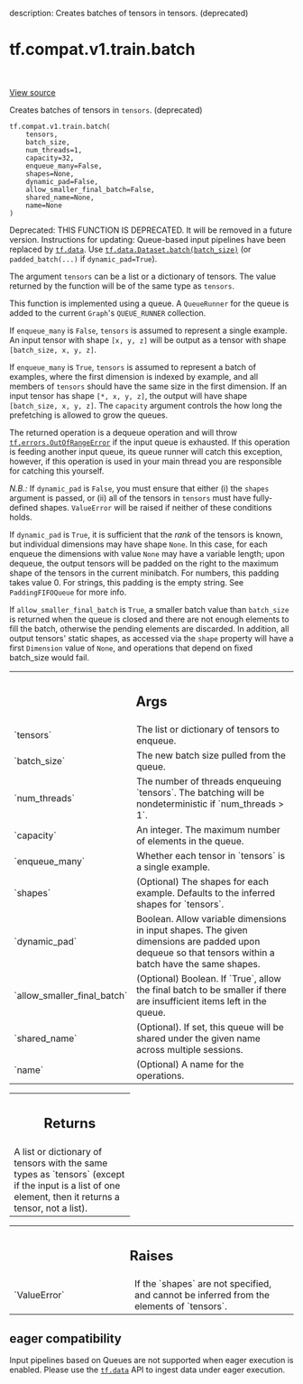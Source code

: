 description: Creates batches of tensors in tensors. (deprecated)

<div itemscope itemtype="http://developers.google.com/ReferenceObject">
<meta itemprop="name" content="tf.compat.v1.train.batch" />
<meta itemprop="path" content="Stable" />
</div>

# tf.compat.v1.train.batch

<!-- Insert buttons and diff -->

<table class="tfo-notebook-buttons tfo-api nocontent" align="left">

</table>

<a target="_blank" class="external" href="/code/stable/tensorflow/python/training/input.py">View source</a>



Creates batches of tensors in `tensors`. (deprecated)


<pre class="devsite-click-to-copy prettyprint lang-py tfo-signature-link">
<code>tf.compat.v1.train.batch(
    tensors,
    batch_size,
    num_threads=1,
    capacity=32,
    enqueue_many=False,
    shapes=None,
    dynamic_pad=False,
    allow_smaller_final_batch=False,
    shared_name=None,
    name=None
)
</code></pre>



<!-- Placeholder for "Used in" -->

Deprecated: THIS FUNCTION IS DEPRECATED. It will be removed in a future version.
Instructions for updating:
Queue-based input pipelines have been replaced by <a href="../../../../tf/data.md"><code>tf.data</code></a>. Use <a href="../../../../tf/data/Dataset.md#batch"><code>tf.data.Dataset.batch(batch_size)</code></a> (or `padded_batch(...)` if `dynamic_pad=True`).

The argument `tensors` can be a list or a dictionary of tensors.
The value returned by the function will be of the same type
as `tensors`.

This function is implemented using a queue. A `QueueRunner` for the
queue is added to the current `Graph`'s `QUEUE_RUNNER` collection.

If `enqueue_many` is `False`, `tensors` is assumed to represent a single
example.  An input tensor with shape `[x, y, z]` will be output as a tensor
with shape `[batch_size, x, y, z]`.

If `enqueue_many` is `True`, `tensors` is assumed to represent a batch of
examples, where the first dimension is indexed by example, and all members of
`tensors` should have the same size in the first dimension.  If an input
tensor has shape `[*, x, y, z]`, the output will have shape `[batch_size, x,
y, z]`.  The `capacity` argument controls the how long the prefetching is
allowed to grow the queues.

The returned operation is a dequeue operation and will throw
<a href="../../../../tf/errors/OutOfRangeError.md"><code>tf.errors.OutOfRangeError</code></a> if the input queue is exhausted. If this
operation is feeding another input queue, its queue runner will catch
this exception, however, if this operation is used in your main thread
you are responsible for catching this yourself.

*N.B.:* If `dynamic_pad` is `False`, you must ensure that either
(i) the `shapes` argument is passed, or (ii) all of the tensors in
`tensors` must have fully-defined shapes. `ValueError` will be
raised if neither of these conditions holds.

If `dynamic_pad` is `True`, it is sufficient that the *rank* of the
tensors is known, but individual dimensions may have shape `None`.
In this case, for each enqueue the dimensions with value `None`
may have a variable length; upon dequeue, the output tensors will be padded
on the right to the maximum shape of the tensors in the current minibatch.
For numbers, this padding takes value 0.  For strings, this padding is
the empty string.  See `PaddingFIFOQueue` for more info.

If `allow_smaller_final_batch` is `True`, a smaller batch value than
`batch_size` is returned when the queue is closed and there are not enough
elements to fill the batch, otherwise the pending elements are discarded.
In addition, all output tensors' static shapes, as accessed via the
`shape` property will have a first `Dimension` value of `None`, and
operations that depend on fixed batch_size would fail.

<!-- Tabular view -->
 <table class="responsive fixed orange">
<colgroup><col width="214px"><col></colgroup>
<tr><th colspan="2"><h2 class="add-link">Args</h2></th></tr>

<tr>
<td>
`tensors`<a id="tensors"></a>
</td>
<td>
The list or dictionary of tensors to enqueue.
</td>
</tr><tr>
<td>
`batch_size`<a id="batch_size"></a>
</td>
<td>
The new batch size pulled from the queue.
</td>
</tr><tr>
<td>
`num_threads`<a id="num_threads"></a>
</td>
<td>
The number of threads enqueuing `tensors`.  The batching will
be nondeterministic if `num_threads > 1`.
</td>
</tr><tr>
<td>
`capacity`<a id="capacity"></a>
</td>
<td>
An integer. The maximum number of elements in the queue.
</td>
</tr><tr>
<td>
`enqueue_many`<a id="enqueue_many"></a>
</td>
<td>
Whether each tensor in `tensors` is a single example.
</td>
</tr><tr>
<td>
`shapes`<a id="shapes"></a>
</td>
<td>
(Optional) The shapes for each example.  Defaults to the
inferred shapes for `tensors`.
</td>
</tr><tr>
<td>
`dynamic_pad`<a id="dynamic_pad"></a>
</td>
<td>
Boolean.  Allow variable dimensions in input shapes.
The given dimensions are padded upon dequeue so that tensors within a
batch have the same shapes.
</td>
</tr><tr>
<td>
`allow_smaller_final_batch`<a id="allow_smaller_final_batch"></a>
</td>
<td>
(Optional) Boolean. If `True`, allow the final
batch to be smaller if there are insufficient items left in the queue.
</td>
</tr><tr>
<td>
`shared_name`<a id="shared_name"></a>
</td>
<td>
(Optional). If set, this queue will be shared under the given
name across multiple sessions.
</td>
</tr><tr>
<td>
`name`<a id="name"></a>
</td>
<td>
(Optional) A name for the operations.
</td>
</tr>
</table>



<!-- Tabular view -->
 <table class="responsive fixed orange">
<colgroup><col width="214px"><col></colgroup>
<tr><th colspan="2"><h2 class="add-link">Returns</h2></th></tr>
<tr class="alt">
<td colspan="2">
A list or dictionary of tensors with the same types as `tensors` (except if
the input is a list of one element, then it returns a tensor, not a list).
</td>
</tr>

</table>



<!-- Tabular view -->
 <table class="responsive fixed orange">
<colgroup><col width="214px"><col></colgroup>
<tr><th colspan="2"><h2 class="add-link">Raises</h2></th></tr>

<tr>
<td>
`ValueError`<a id="ValueError"></a>
</td>
<td>
If the `shapes` are not specified, and cannot be
inferred from the elements of `tensors`.
</td>
</tr>
</table>




 <section><devsite-expandable expanded>
 <h2 class="showalways">eager compatibility</h2>

Input pipelines based on Queues are not supported when eager execution is
enabled. Please use the <a href="../../../../tf/data.md"><code>tf.data</code></a> API to ingest data under eager execution.

 </devsite-expandable></section>

